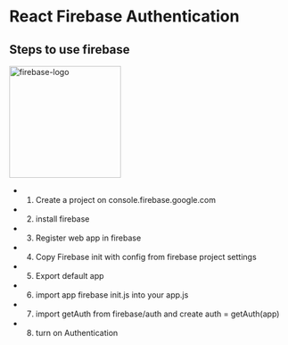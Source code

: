 # React Firebase Authentication

## Steps to use firebase

<img src='https://user-images.githubusercontent.com/67066348/161901462-4cd81088-f714-4337-8add-61609865a237.png' height='200' alt='firebase-logo'>

- 1. Create a project on console.firebase.google.com
- 2. install firebase
- 3. Register web app in firebase
- 4. Copy Firebase init with config from firebase project settings
- 5. Export default app
- 6. import app firebase init.js into your app.js
- 7. import getAuth from firebase/auth and create auth = getAuth(app)
- 8. turn on Authentication
